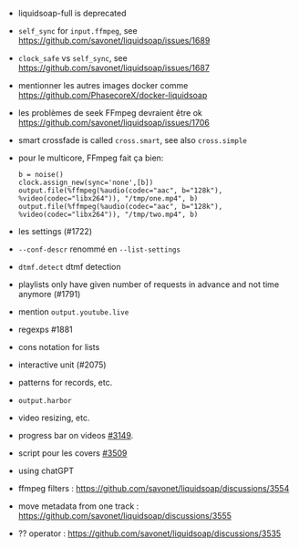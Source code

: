 - liquidsoap-full is deprecated
- `self_sync` for `input.ffmpeg`, see
  <https://github.com/savonet/liquidsoap/issues/1689>
- `clock_safe` vs `self_sync`, see
  <https://github.com/savonet/liquidsoap/issues/1687>
- mentionner les autres images docker comme
  <https://github.com/PhasecoreX/docker-liquidsoap>
- les problèmes de seek FFmpeg devraient être ok
  <https://github.com/savonet/liquidsoap/issues/1706>
- smart crossfade is called `cross.smart`, see also `cross.simple`
- pour le multicore, FFmpeg fait ça bien:

  ```
  b = noise()
  clock.assign_new(sync='none',[b])
  output.file(%ffmpeg(%audio(codec="aac", b="128k"), %video(codec="libx264")), "/tmp/one.mp4", b)
  output.file(%ffmpeg(%audio(codec="aac", b="128k"), %video(codec="libx264")), "/tmp/two.mp4", b)
  ```

- les settings (#1722)
- `--conf-descr` renommé en `--list-settings`
- `dtmf.detect` dtmf detection
- playlists only have given number of requests in advance and not time anymore
  (#1791)
- mention `output.youtube.live`
- regexps #1881
- cons notation for lists
- interactive unit (#2075)
- patterns for records, etc.
- `output.harbor`
- video resizing, etc.

- progress bar on videos [#3149](https://github.com/savonet/liquidsoap/discussions/3149).
- script pour les covers [#3509](https://github.com/savonet/liquidsoap/discussions/3509)

- using chatGPT
- ffmpeg filters : https://github.com/savonet/liquidsoap/discussions/3554
- move metadata from one track : https://github.com/savonet/liquidsoap/discussions/3555
- ?? operator : https://github.com/savonet/liquidsoap/discussions/3535

